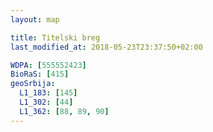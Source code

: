 ```yaml
---
layout: map

title: Titelski breg
last_modified_at: 2018-05-23T23:37:50+02:00

WDPA: [555552423]
BioRaS: [415]
geoSrbija:
  L1_183: [145]
  L1_302: [44]
  L1_362: [88, 89, 90]
---
```

